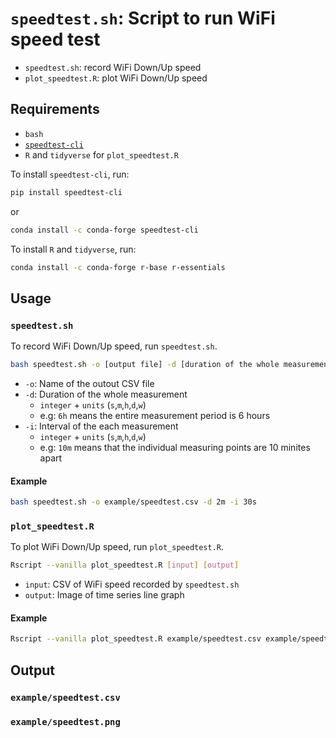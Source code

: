 # `speedtest.sh`: Script to run WiFi speed test

- `speedtest.sh`: record WiFi Down/Up speed
- `plot_speedtest.R`: plot WiFi Down/Up speed

## Requirements

- `bash`
- [`speedtest-cli`](https://github.com/sivel/speedtest-cli)
- `R` and `tidyverse` for `plot_speedtest.R`

To install `speedtest-cli`, run:

```bash
pip install speedtest-cli
```
or

```bash
conda install -c conda-forge speedtest-cli
```

To install `R` and `tidyverse`, run:

```bash
conda install -c conda-forge r-base r-essentials
```

## Usage

### `speedtest.sh`

To record WiFi Down/Up speed, run `speedtest.sh`.

```bash
bash speedtest.sh -o [output file] -d [duration of the whole measurement] -i [interval of the each measurement]
```

- `-o`: Name of the outout CSV file
- `-d`: Duration of the whole measurement
    - `integer` + `units` (`s`,`m`,`h`,`d`,`w`)
    - e.g: `6h` means the entire measurement period is 6 hours
- `-i`: Interval of the each measurement
    - `integer` + `units` (`s`,`m`,`h`,`d`,`w`)
    - e.g: `10m` means that the individual measuring points are 10 minites apart

#### Example

```bash
bash speedtest.sh -o example/speedtest.csv -d 2m -i 30s
```

### `plot_speedtest.R`

To plot WiFi Down/Up speed, run `plot_speedtest.R`.

```bash
Rscript --vanilla plot_speedtest.R [input] [output]
```

- `input`: CSV of WiFi speed recorded by `speedtest.sh`
- `output`: Image of time series line graph

#### Example

```bash
Rscript --vanilla plot_speedtest.R example/speedtest.csv example/speedtest.png
```

## Output

### `example/speedtest.csv`

### `example/speedtest.png`

